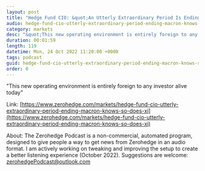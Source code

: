 ```yaml
---
layout: post
title: "Hedge Fund CIO: &quot;An Utterly Extraordinary Period Is Ending: Macron Knows This, So Does Xi&quot;"
audio: hedge-fund-cio-utterly-extraordinary-period-ending-macron-knows-so-does-xi-0
category: markets
desc: "&quot;This new operating environment is entirely foreign to any investor alive today&quot;"
duration: 00:01:59
length: 119
datetime: Mon, 24 Oct 2022 11:20:00 +0000
tags: podcast
guid: hedge-fund-cio-utterly-extraordinary-period-ending-macron-knows-so-does-xi-0
order: 0
---
```

&quot;This new operating environment is entirely foreign to any investor alive today&quot;

Link: [https://www.zerohedge.com/markets/hedge-fund-cio-utterly-extraordinary-period-ending-macron-knows-so-does-xi](https://www.zerohedge.com/markets/hedge-fund-cio-utterly-extraordinary-period-ending-macron-knows-so-does-xi)

About: The Zerohedge Podcast is a non-commercial, automated program, designed to give people a way to get news from Zerohedge in an audio format.  I am actively working on tweaking and improving the setup to create a better listening experience (October 2022).  Suggestions are welcome: [zerohedgePodcast@outlook.com](mailto:zerohedgePodcast@outlook.com)